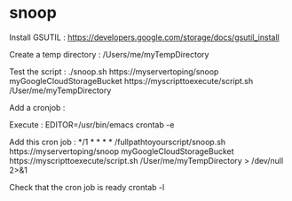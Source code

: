 snoop
=====


Install GSUTIL : https://developers.google.com/storage/docs/gsutil_install

Create a temp directory : /Users/me/myTempDirectory

Test the script : 
./snoop.sh https://myservertoping/snoop myGoogleCloudStorageBucket https://myscripttoexecute/script.sh /User/me/myTempDirectory


Add a cronjob :

Execute :
EDITOR=/usr/bin/emacs crontab  -e

Add this cron job :
*/1 * * * * /fullpathtoyourscript/snoop.sh  https://myservertoping/snoop myGoogleCloudStorageBucket https://myscripttoexecute/script.sh /User/me/myTempDirectory  > /dev/null 2>&1

Check that the cron job is ready
crontab -l

